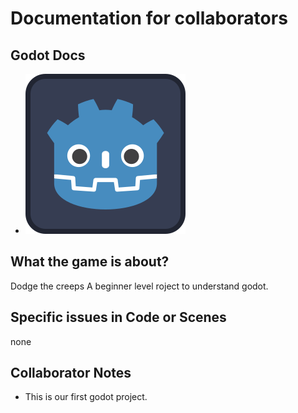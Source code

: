 # Documentation for collaborators

## Godot Docs
* <a href="https://docs.godotengine.org/en/stable/getting_started/step_by_step/index.html"><img src="icon.svg" alt="Godot"></a>


## What the game is about?
Dodge the creeps A beginner level roject to understand godot.

## Specific issues in Code or Scenes
none

## Collaborator Notes
* This is our first godot project.